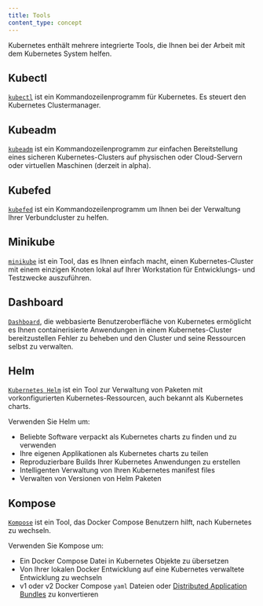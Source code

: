 ```yaml
---
title: Tools
content_type: concept
---
```


<!-- overview -->
Kubernetes enthält mehrere integrierte Tools, die Ihnen bei der Arbeit mit dem Kubernetes System helfen.


<!-- body -->
## Kubectl

[`kubectl`](/docs/tasks/tools/install-kubectl/) ist ein Kommandozeilenprogramm für Kubernetes. Es steuert den Kubernetes Clustermanager.

## Kubeadm

[`kubeadm`](/docs/setup/independent/install-kubeadm/)  ist ein Kommandozeilenprogramm zur einfachen Bereitstellung eines sicheren Kubernetes-Clusters auf physischen oder Cloud-Servern oder virtuellen Maschinen (derzeit in alpha).

## Kubefed

[`kubefed`](/docs/tasks/federation/set-up-cluster-federation-kubefed/) ist ein Kommandozeilenprogramm um Ihnen bei der Verwaltung Ihrer Verbundcluster zu helfen.

## Minikube

[`minikube`](/docs/tasks/tools/install-minikube/) ist ein Tool, das es Ihnen einfach macht, einen Kubernetes-Cluster mit einem einzigen Knoten lokal auf Ihrer Workstation für Entwicklungs- und Testzwecke auszuführen.

## Dashboard

[`Dashboard`](/docs/tasks/access-application-cluster/web-ui-dashboard/), die webbasierte Benutzeroberfläche von Kubernetes ermöglicht es Ihnen containerisierte Anwendungen in einem Kubernetes-Cluster bereitzustellen Fehler zu beheben und den Cluster und seine Ressourcen selbst zu verwalten.

## Helm

[`Kubernetes Helm`](https://github.com/kubernetes/helm) ist ein Tool zur Verwaltung von Paketen mit vorkonfigurierten Kubernetes-Ressourcen, auch bekannt als Kubernetes charts.

Verwenden Sie Helm um:

* Beliebte Software verpackt als Kubernetes charts zu finden und zu verwenden
* Ihre eigenen Applikationen als Kubernetes charts zu teilen
* Reproduzierbare Builds Ihrer Kubernetes Anwendungen zu erstellen
* Intelligenten Verwaltung von Ihren Kubernetes manifest files
* Verwalten von Versionen von Helm Paketen

## Kompose

[`Kompose`](https://github.com/kubernetes-incubator/kompose) ist ein Tool, das Docker Compose Benutzern hilft, nach Kubernetes zu wechseln.

Verwenden Sie Kompose um:

* Ein Docker Compose Datei in Kubernetes Objekte zu übersetzen
* Von Ihrer lokalen Docker Entwicklung auf eine Kubernetes verwaltete Entwicklung zu wechseln
* v1 oder v2 Docker Compose `yaml` Dateien oder [Distributed Application Bundles](https://docs.docker.com/compose/bundles/) zu konvertieren

